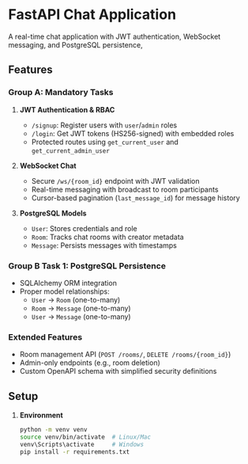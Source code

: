 # FastAPI Chat Application

A real-time chat application with JWT authentication, WebSocket messaging, and PostgreSQL persistence, 
## Features

### Group A: Mandatory Tasks
1. **JWT Authentication & RBAC**
   - `/signup`: Register users with `user`/`admin` roles
   - `/login`: Get JWT tokens (HS256-signed) with embedded roles
   - Protected routes using `get_current_user` and `get_current_admin_user`

2. **WebSocket Chat**
   - Secure `/ws/{room_id}` endpoint with JWT validation
   - Real-time messaging with broadcast to room participants
   - Cursor-based pagination (`last_message_id`) for message history

3. **PostgreSQL Models**
   - `User`: Stores credentials and role
   - `Room`: Tracks chat rooms with creator metadata
   - `Message`: Persists messages with timestamps

### Group B Task 1: PostgreSQL Persistence
- SQLAlchemy ORM integration
- Proper model relationships:
  - `User` → `Room` (one-to-many)
  - `Room` → `Message` (one-to-many)
  - `User` → `Message` (one-to-many)

### Extended Features
- Room management API (`POST /rooms/`, `DELETE /rooms/{room_id}`)
- Admin-only endpoints (e.g., room deletion)
- Custom OpenAPI schema with simplified security definitions

## Setup

1. **Environment**
   ```bash
   python -m venv venv
   source venv/bin/activate  # Linux/Mac
   venv\Scripts\activate     # Windows
   pip install -r requirements.txt
